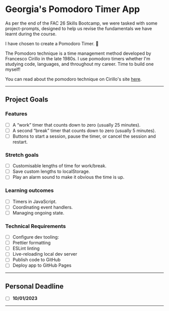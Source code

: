 # Georgia's Pomodoro Timer App

As per the end of the FAC 26 Skills Bootcamp, we were tasked with some project-prompts, designed to help us revise the fundamentals we have learnt during the course.

I have chosen to create a Pomodoro Timer. :tomato: 

The Pomodoro technique is a time management method developed by Francesco Cirillo in the late 1980s. I use pomodoro timers whether I'm studying code, languages, and throughout my career. Time to build one myself!

You can read about the pomodoro technique on Cirillo's site [here](https://francescocirillo.com/products/the-pomodoro-technique).

---

## Project Goals

### Features 
- [ ] A “work” timer that counts down to zero (usually 25 minutes).
- [ ] A second “break” timer that counts down to zero (usually 5 minutes).
- [ ] Buttons to start a session, pause the timer, or cancel the session and restart.

### Stretch goals 
- [ ] Customisable lengths of time for work/break.
- [ ] Save custom lengths to localStorage.
- [ ] Play an alarm sound to make it obvious the time is up.

### Learning outcomes 
- [ ] Timers in JavaScript.
- [ ] Coordinating event handlers.
- [ ] Managing ongoing state.

### Technical Requirements
- [ ] Configure dev tooling:
- [ ] Prettier formatting
- [ ] ESLint linting
- [ ] Live-reloading local dev server
- [ ] Publish code to GitHub
- [ ] Deploy app to GitHub Pages

---

## Personal Deadline

- [ ] **10/01/2023**

---
